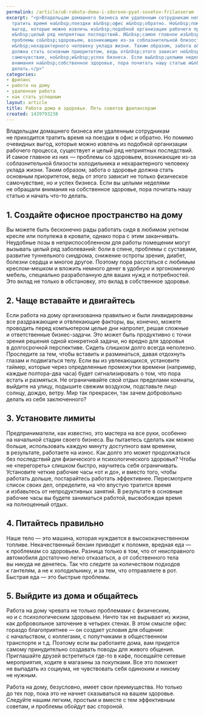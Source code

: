 ```yaml
---
permalink: /article/u6-rabota-doma-i-zdorove-pyat-sovetov-frilanseram
excerpt: "<p>Владельцам домашнего бизнеса или удаленным сотрудникам не&nbsp;приходится
  тратить время на&nbsp;поездки в&nbsp;офис и&nbsp;обратно. Но&nbsp;помимо очевидных
  выгод, которые можно извлечь из&nbsp;подобной организации рабочего процесса, существует
  и&nbsp;целый ряд неприятных последствий. И&nbsp;самое главное из&nbsp;них&nbsp;—
  проблемы со&nbsp;здоровьем, возникающие из-за соблазнительной близости холодильника
  и&nbsp;нехарактерного человеку уклада жизни. Таким образом, забота о&nbsp;здоровье
  должна стать основным приоритетом, ведь от&nbsp;этого зависит не&nbsp;только физическое
  самочувствие, но&nbsp;и&nbsp;успех бизнеса. Если вы&nbsp;целыми неделями не&nbsp;обращали
  внимания на&nbsp;собственное здоровье, пора почитать нашу статью и&nbsp;начать что-то
  делать.</p>"
categories:
- фриланс
- работа на дому
- удаленная работа
- как стать успешным
layout: article
title: Работа дома и здоровье. Пять советов фрилансерам
created: 1439793238
---
```

Владельцам домашнего бизнеса или удаленным сотрудникам не приходится тратить время на поездки в офис и обратно. Но помимо очевидных выгод, которые можно извлечь из подобной организации рабочего процесса, существует и целый ряд неприятных последствий. И самое главное из них — проблемы со здоровьем, возникающие из-за соблазнительной близости холодильника и нехарактерного человеку уклада жизни. Таким образом, забота о здоровье должна стать основным приоритетом, ведь от этого зависит не только физическое самочувствие, но и успех бизнеса. Если вы целыми неделями не обращали внимания на собственное здоровье, пора почитать нашу статью и начать что-то делать.

## 1. Создайте офисное пространство на дому ##

Вы можете быть бесконечно рады работать сидя в любимом уютном кресле или полулежа в кровати, однако пора с этим заканчивать. Неудобные позы в неприспособленном для работы помещении могут вызывать целый ряд заболеваний: боли в спине, проблемы с суставами, развитие туннельного синдрома, снижение остроты зрения, диабет, болезни сердца и многое другое. Поэтому пора расстаться с любимым креслом-мешком и вложить немного денег в удобную и эргономичную мебель, специально разработанную для ваших нужд и потребностей. Это вклад не только в обстановку, это вклад в собственное здоровье.

## 2. Чаще вставайте и двигайтесь ##

Если работа на дому организованна правильно и были ликвидированы все раздражающие и отвлекающие факторы, вы, конечно, можете проводить перед компьютером целые дни напролет, решая сложные и ответственные бизнес-задачи. Это может быть продуктивно с точки зрения решения одной конкретной задачи, но вредно для здоровья в долгосрочной перспективе. Сидеть слишком долго всегда неполезно. Проследите за тем, чтобы вставить и разминаться, давая отдохнуть глазам и подвигаться телу. Если вы из увлекающихся, установите таймер, которые через определенные промежутки времени (например, каждые полтора-два часа) будет сигнализировать о том, что пора встать и размяться. Не ограничивайте свой отдых пределами комнаты, выйдите на улицу, подышите свежим воздухом, подставьте лицо солнцу, дождю, ветру. Мир так прекрасен, так зачем добровольно делать из себя заключенного?

## 3. Установите лимиты ##

Предприниматели, как известно, это мастера на все руки, особенно на начальной стадии своего бизнеса. Вы пытаетесь сделать как можно больше, использовать каждую минуту доступного вам времени, в результате, работаете на износ. Как долго это может продолжаться без последствий для физического и психологического здоровья? Чтобы не «перегореть» слишком быстро, научитесь себя ограничивать. Установите четкие рабочие часы «от и до», и вместо того, чтобы работать дольше, постарайтесь работать эффективнее. Пересмотрите список своих дел, определите, на что впустую тратится время и избавьтесь от непродуктивных занятий. В результате в основные рабочие часы вы будете заниматься работой, высвобождая время на полноценный отдых.

## 4. Питайтесь правильно ##

Наше тело — это машина, которая нуждается в высококачественном топливе. Некачественный бензин приводит к поломке, вредная еда — к проблемам со здоровьем. Разница только в том, что от неисправного автомобиля достаточно легко отказаться, а от собственного тела вы никуда не денетесь. Так что следите за количеством подходов к гантелям, а не к холодильнику, и за тем, что отправляете в рот. Быстрая еда — это быстрые проблемы.

## 5. Выйдите из дома и общайтесь ##

Работа на дому чревата не только проблемами с физическим, но и с психологическим здоровьем. Ничто так не вырывает из жизни, как добровольное заточение в четырех стенах. В этом смысле офис гораздо благоприятнее — он создает условия для общения: с начальством, с коллегами, с попутчиками в общественном транспорте и т.д. Поэтому если вы работаете дома, вам придется самому принудительно создавать поводы для живого общения. Приглашайте друзей встретиться где-то в кафе, посещайте сетевые мероприятия, ходите в магазины за покупками. Все это поможет не выпадать из социума, не чувствовать себя одиноким и никому не нужным.

Работа на дому, безусловно, имеет свои преимущества. Но только до тех пор, пока это не начнет сказываться на вашем здоровье. Следуйте нашим легким, простым и вместе с тем эффективным советам, и проблемы обойдут вас стороной.
